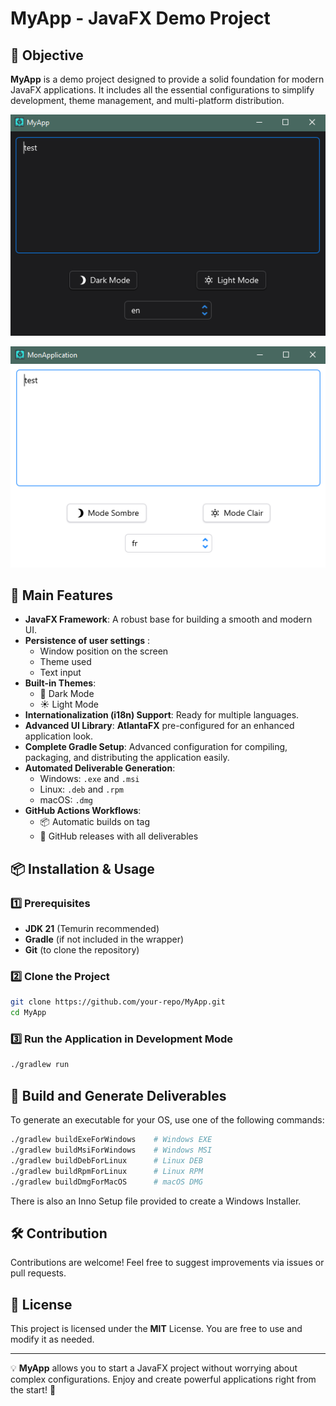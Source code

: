 # MyApp - JavaFX Demo Project

## 🎯 Objective
**MyApp** is a demo project designed to provide a solid foundation for modern JavaFX applications. It includes all the essential configurations to simplify development, theme management, and multi-platform distribution.

![img.png](images/img.png "screenshot")


![img_fr.png](images/img_fr.png "screenshot fr")
## 🚀 Main Features
- **JavaFX Framework**: A robust base for building a smooth and modern UI.
- **Persistence of user settings** : 
  - Window position on the screen
  - Theme used
  - Text input
- **Built-in Themes**:
    - 🌙 Dark Mode
    - ☀️ Light Mode
- **Internationalization (i18n) Support**: Ready for multiple languages.
- **Advanced UI Library**: **AtlantaFX** pre-configured for an enhanced application look.
- **Complete Gradle Setup**: Advanced configuration for compiling, packaging, and distributing the application easily.
- **Automated Deliverable Generation**:
    - Windows: `.exe` and `.msi`
    - Linux: `.deb` and `.rpm`
    - macOS: `.dmg`
- **GitHub Actions Workflows**:
    - 📦 Automatic builds on tag
    - 🚀 GitHub releases with all deliverables

## 📦 Installation & Usage
### 1️⃣ Prerequisites
- **JDK 21** (Temurin recommended)
- **Gradle** (if not included in the wrapper)
- **Git** (to clone the repository)

### 2️⃣ Clone the Project
```sh
git clone https://github.com/your-repo/MyApp.git
cd MyApp
```

### 3️⃣ Run the Application in Development Mode
```sh
./gradlew run
```

## 🔧 Build and Generate Deliverables
To generate an executable for your OS, use one of the following commands:
```sh
./gradlew buildExeForWindows    # Windows EXE
./gradlew buildMsiForWindows    # Windows MSI
./gradlew buildDebForLinux      # Linux DEB
./gradlew buildRpmForLinux      # Linux RPM
./gradlew buildDmgForMacOS      # macOS DMG
```

There is also an Inno Setup file provided to create a Windows Installer.

## 🛠️ Contribution
Contributions are welcome! Feel free to suggest improvements via issues or pull requests.

## 📄 License
This project is licensed under the **MIT** License. You are free to use and modify it as needed.

---
💡 **MyApp** allows you to start a JavaFX project without worrying about complex configurations. Enjoy and create powerful applications right from the start! 🚀
